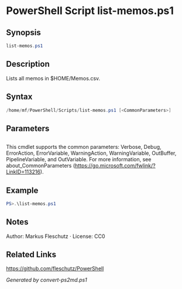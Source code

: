 # PowerShell Script list-memos.ps1

## Synopsis
```powershell
list-memos.ps1
```

## Description
Lists all memos in $HOME/Memos.csv.

## Syntax
```powershell
/home/mf/PowerShell/Scripts/list-memos.ps1 [<CommonParameters>]
```

## Parameters
## <CommonParameters>
This cmdlet supports the common parameters: Verbose, Debug, ErrorAction, ErrorVariable, WarningAction, WarningVariable, OutBuffer, PipelineVariable, and OutVariable. For more information, see about_CommonParameters (https://go.microsoft.com/fwlink/?LinkID=113216).

## Example
```powershell
PS>.\list-memos.ps1
```


## Notes
Author: Markus Fleschutz · License: CC0

## Related Links
https://github.com/fleschutz/PowerShell

*Generated by convert-ps2md.ps1*
